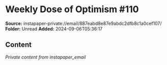 # Weekly Dose of Optimism #110

**Source:** instapaper-private://email/887eabd8e87e9abdc2dfb8c1a0cef107/
**Folder:** Unread
**Added:** 2024-09-06T05:36:17




## Content
*Private content from instapaper_email*
